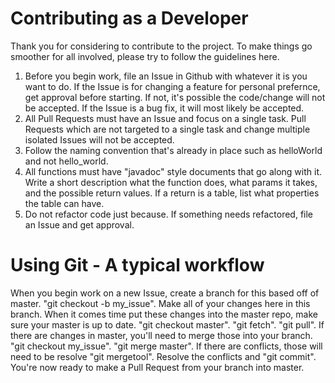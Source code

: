 Contributing as a Developer
=======
Thank you for considering to contribute to the project. To make things go smoother for all involved, please try to follow the guidelines here. 

1. Before you begin work, file an Issue in Github with whatever it is you want to do. If the Issue is for changing a feature for personal prefernce, get approval before starting. If not, it's possible the code/change will not be accepted. If the Issue is a bug fix, it will most likely be accepted. 
2. All Pull Requests must have an Issue and focus on a single task. Pull Requests which are not targeted to a single task and change multiple isolated Issues will not be accepted. 
3. Follow the naming convention that's already in place such as helloWorld and not hello_world.
4. All functions must have "javadoc" style documents that go along with it. Write a short description what the function does, what params it takes, and the possible return values. If a return is a table, list what properties the table can have. 
5. Do not refactor code just because. If something needs refactored, file an Issue and get approval.


Using Git - A typical workflow
=======
When you begin work on a new Issue, create a branch for this based off of master. "git checkout -b my_issue". Make all of your changes here in this branch. When it comes time put these changes into the master repo, make sure your master is up to date. "git checkout master". "git fetch". "git pull". If there are changes in master, you'll need to merge those into your branch. "git checkout my_issue". "git merge master". If there are conflicts, those will need to be resolve "git mergetool". Resolve the conflicts and "git commit". You're now ready to make a Pull Request from your branch into master. 